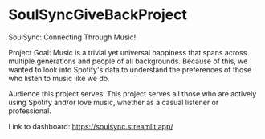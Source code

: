 # SoulSyncGiveBackProject

SoulSync: Connecting Through Music!

Project Goal: Music is a trivial yet universal happiness that spans across multiple generations and people of all backgrounds. 
Because of this, we wanted to look into Spotify's data to understand the preferences of those who listen to music like we do.

Audience this project serves: This project serves all those who are actively using Spotify and/or love music, whether as a casual listener or professional.

Link to dashboard: https://soulsync.streamlit.app/
